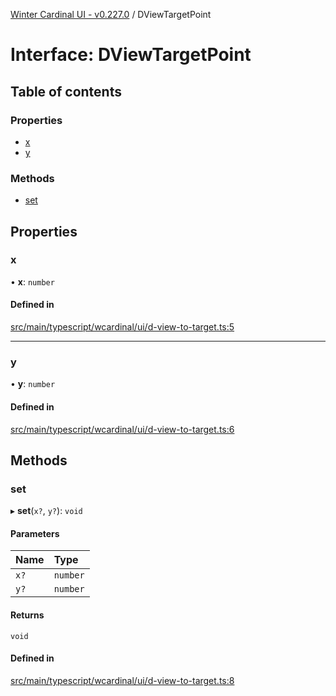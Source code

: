 [Winter Cardinal UI - v0.227.0](../index.md) / DViewTargetPoint

# Interface: DViewTargetPoint

## Table of contents

### Properties

- [x](DViewTargetPoint.md#x)
- [y](DViewTargetPoint.md#y)

### Methods

- [set](DViewTargetPoint.md#set)

## Properties

### x

• **x**: `number`

#### Defined in

[src/main/typescript/wcardinal/ui/d-view-to-target.ts:5](https://github.com/winter-cardinal/winter-cardinal-ui/blob/v0.227.0/src/main/typescript/wcardinal/ui/d-view-to-target.ts#L5)

___

### y

• **y**: `number`

#### Defined in

[src/main/typescript/wcardinal/ui/d-view-to-target.ts:6](https://github.com/winter-cardinal/winter-cardinal-ui/blob/v0.227.0/src/main/typescript/wcardinal/ui/d-view-to-target.ts#L6)

## Methods

### set

▸ **set**(`x?`, `y?`): `void`

#### Parameters

| Name | Type |
| :------ | :------ |
| `x?` | `number` |
| `y?` | `number` |

#### Returns

`void`

#### Defined in

[src/main/typescript/wcardinal/ui/d-view-to-target.ts:8](https://github.com/winter-cardinal/winter-cardinal-ui/blob/v0.227.0/src/main/typescript/wcardinal/ui/d-view-to-target.ts#L8)
